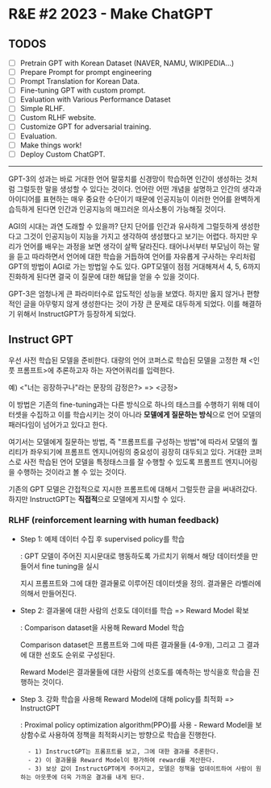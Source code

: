 # R&E #2 2023 - Make ChatGPT

## TODOS

- [ ] Pretrain GPT with Korean Dataset (NAVER, NAMU, WIKIPEDIA...)
- [ ] Prepare Prompt for prompt engineering
- [ ] Prompt Translation for Korean Data.
- [ ] Fine-tuning GPT with custom prompt.
- [ ] Evaluation with Various Performance Dataset
- [ ] Simple RLHF.
- [ ] Custom RLHF website.
- [ ] Customize GPT for adversarial training.
- [ ] Evaluation.
- [ ] Make things work!
- [ ] Deploy Custom ChatGPT.

--- 

GPT-3의 성과는 바로 거대한 언어 말뭉치를 신경망이 학습하면 인간이 생성하는 것처럼 그럴듯한 말을 생성할 수 있다는 것이다. 언어란 어떤 개념을 설명하고 인간의 생각과 아이디어를 표현하는 매우 중요한 수단이기 때문에 인공지능이 이러한 언어를 완벽하게 습득하게 된다면 인간과 인공지능의 매끄러운 의사소통이 가능해질 것이다. 


AGI의 시대는 과연 도래할 수 있을까? 단지 단어를 인간과 유사하게 그럴듯하게 생성한다고 그것이 인공지능이 지능을 가지고 생각하여 생성했다고 보기는 어렵다. 하지만 우리가 언어를 배우는 과정을 보면 생각이 살짝 달라진다. 태어나서부터 부모님이 하는 말을 듣고 따라하면서 언어에 대한 학습을 거듭하여 언어를 자유롭게 구사하는 우리처럼 GPT의 방법이 AGI로 가는 방법일 수도 있다. GPT모델이 점점 거대해져서 4, 5, 6까지 진화하게 된다면 결국 이 질문에 대한 해답을 얻을 수 있을 것이다.

GPT-3은 엄청나게 큰 파라미터수로 압도적인 성능을 보였다. 하지만 옳지 않거나 편향적인 글을 아무렇지 않게 생성한다는 것이 가장 큰 문제로 대두하게 되었다. 이를 해결하기 위해서 InstructGPT가 등장하게 되었다. 

## Instruct GPT

우선 사전 학습된 모델을 준비한다. 대량의 언어 코퍼스로 학습된 모델을 고정한 채 <인풋 프롬프트>에 추론하고자 하는 자연어쿼리를 입력한다. 

예) <"너는 굉장하구나"라는 문장의 감정은?> => <긍정>

이 방법은 기존의 fine-tuning과는 다른 방식으로 하나의 태스크를 수행하기 위해 데이터셋을 수집하고 이를 학습시키는 것이 아니라 **모델에게 질문하는 방식**으로 언어 모델의 패러다임이 넘어가고 있다고 한다. 

여기서는 모델에게 질문하는 방법, 즉 "프롬프트를 구성하는 방법"에 따라서 모델의 퀄리티가 좌우되기에 프롬프트 엔지니어링의 중요성이 굉장히 대두되고 있다. 거대한 코퍼스로 사전 학습된 언어 모델을 특정태스크를 잘 수행할 수 있도록 프롬프트 엔지니어링을 수행하는 것이라고 볼 수 있는 것이다.

기존의 GPT 모델은 간접적으로 지시한 프롬프트에 대해서 그럴듯한 글을 써내려갔다. 하지만 InstructGPT는 **직접적**으로 모델에게 지시할 수 있다. 

### RLHF (reinforcement learning with human feedback)

- Step 1: 예제 데이터 수집 후 supervised policy를 학습

    : GPT 모델이 주어진 지시문대로 행동하도록 가르치기 위해서 해당 데이터셋을 만들어서 fine tuning을 실시

    지시 프롬프트와 그에 대한 결과물로 이루어진 데이터셋을 정의. 결과물은 라벨러에 의해서 만들어진다. 

- Step 2: 결과물에 대한 사람의 선호도 데이터를 학습 => Reward Model 확보 

    : Comparison dataset을 사용해 Reward Model 학습 

    Comparison dataset은 프롬프트와 그에 따른 결과물들 (4-9개), 그리고 그 결과에 대한 선호도 순위로 구성된다. 

    Reward Model은 결과물들에 대한 사람의 선호도를 예측하는 방식을호 학습을 진행하는 것이다. 

- Step 3. 강화 학습을 사용해 Reward Model에 대해 policy를 최적화 => InstructGPT

    : Proximal policy optimization algorithm(PPO)를 사용
        - Reward Model을 보상함수로 사용하여 정책을 최적화시키는 방향으로 학습을 진행한다.

        - 1) InstructGPT는 프롬프트를 보고, 그에 대한 결과를 추론한다.
        - 2) 이 결과물을 Reward Model이 평가하여 reward를 계산한다.
        - 3) 보상 값이 InstructGPT에게 주어지고, 모델은 정책을 업데이트하여 사람이 원하는 아웃풋에 더욱 가까운 결과를 내게 된다. 
